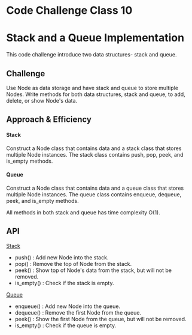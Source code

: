 # Code Challenge Class 10
# Stack and a Queue Implementation
This code challenge introduce two data structures- stack and queue.

## Challenge
Use Node as data storage and have stack and queue to store multiple Nodes. Write methods for both data structures, stack and queue, to add, delete, or show Node's data.

## Approach & Efficiency
#### Stack
Construct a Node class that contains data and a stack class that stores multiple Node instances. The stack class contains push, pop, peek, and is_empty methods.
#### Queue
Construct a Node class that contains data and a queue class that stores multiple Node instances. The queue class contains enqueue, dequeue, peek, and is_empty methods.

All methods in both stack and queue has time complexity O(1).

## API
[Stack](../../data_structures/stack.py)
  - push() : Add new Node into the stack.
  - pop() : Remove the top of Node from the stack.
  - peek() : Show top of Node's data from the stack, but will not be removed.
  - is_empty() : Check if the stack is empty.

[Queue](../../data_structures/queue.py)
  - enqueue() : Add new Node into the queue.
  - dequeue() : Remove the first Node from the queue.
  - peek() : Show the first Node from the queue, but will not be removed.
  - is_empty() : Check if the queue is empty.
